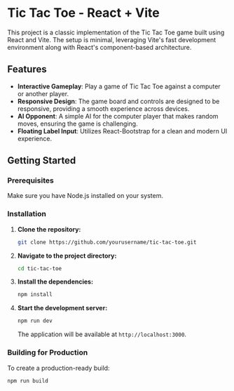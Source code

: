 # Tic Tac Toe - React + Vite

This project is a classic implementation of the Tic Tac Toe game built using React and Vite. The setup is minimal, leveraging Vite's fast development environment along with React's component-based architecture.

## Features

- **Interactive Gameplay**: Play a game of Tic Tac Toe against a computer or another player.
- **Responsive Design**: The game board and controls are designed to be responsive, providing a smooth experience across devices.
- **AI Opponent**: A simple AI for the computer player that makes random moves, ensuring the game is challenging.
- **Floating Label Input**: Utilizes React-Bootstrap for a clean and modern UI experience.

## Getting Started

### Prerequisites

Make sure you have Node.js installed on your system.

### Installation

1. **Clone the repository:**

    ```bash
    git clone https://github.com/yourusername/tic-tac-toe.git
    ```

2. **Navigate to the project directory:**

    ```bash
    cd tic-tac-toe
    ```

3. **Install the dependencies:**

    ```bash
    npm install
    ```

4. **Start the development server:**

    ```bash
    npm run dev
    ```

    The application will be available at `http://localhost:3000`.

### Building for Production

To create a production-ready build:

```bash
npm run build
